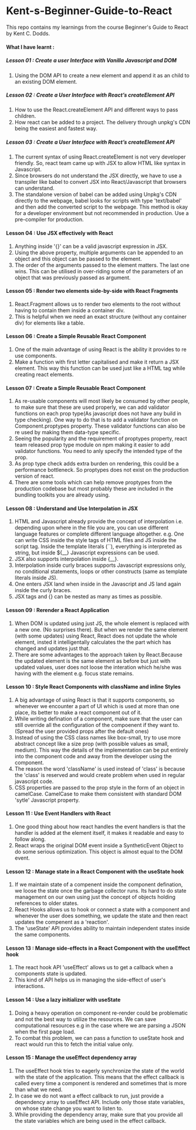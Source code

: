 # Kent-s-Beginner-Guide-to-React
This repo contains my learnings from the course Beginner's Guide to React by Kent C. Dodds.

#### What I have learnt : 

##### Lesson 01 : Create a user Interface with Vanilla Javascript and DOM    

1. Using the DOM API to create a new element and append it as an child to an existing DOM element.


##### Lesson 02 : Create a User Interface with React’s createElement API

1. How to use the React.createElement API and different ways to pass children.
2. How react can be added to a project. The delivery through unpkg's CDN being the easiest and fastest way.

##### Lesson 03 : Create a User Interface with React’s createElement API

1. The current syntax of using React.createElement is not very developer friendly. So, react team came up with JSX to allow HTML like syntax in Javascript.
2. Since browsers do not understand the JSX directly, we have to use a transpiler like babel to convert JSX into React/Javascript that browsers can understand.
3. The standalone version of babel can be added using Unpkg's CDN directly to the webpage, babel looks for scripts with type 'text/babel' and then add the converted script to the webpage. This method is okay for a developer environment but not recommended in production. Use a pre-compiler for production.

#### Lesson 04 : Use JSX effectively with React

1. Anything inside '{}' can be a valid javascript expression in JSX. 
2. Using the above property, multiple arguments can be appended to an object and this object can be passed to the element. 
3. The order of the arguments passed to the element matters. The last one wins. This can be utilised in over-riding some of the parameters of an object that was previously passed as argument.

#### Lesson 05 : Render two elements side-by-side with React Fragments

1. React.Fragment allows us to render two elements to the root without having to contain them inside a container div.
2. This is helpful when we need an exact structure (without any container div) for elements like a table.


#### Lesson 06 : Create a Simple Reusable React Component

1. One of the main advantage of using React is the ability it provides to re use components. 
2. Make a function with first letter capitalised and make it return a JSX element. 
This way this function can be used just like a HTML tag while creating react elements.

#### Lesson 07 : Create a Simple Reusable React Component

1. As re-usable components will most likely be consumed by other people, to make sure that these are used properly, we can add validator functions on each prop type(As javascript does not have any build in type checking). One way to do that is to add a validator function on Component.proptypes property. These validator functions can also be re used by making them data-type specific.
2. Seeing the popularity and the requirement of proptypes property, react team released prop type module on npm making it easier to add validator functions. You need to anly specify the intended type of the prop.
3. As prop type check adds extra burden on rendering, this could be a performance bottleneck. So proptypes does not exist on the production version of react. 
4. There are some tools which can help remove proptypes from the production codebase but most probably these are included in the bundling toolkits you are already using.

#### Lesson 08 : Understand and Use Interpolation in JSX

1. HTML and Javascript already provide the concept of interpolation i.e. depending upon where in the file you are, you can use different language features or complete different language altogether. 
e.g. One can write CSS inside the style tags of HTML files and JS inside the script tag. Inside the template literals (``), everything is interpreted as string, but inside ${__} Javascript expressions can be used.
2. JSX also supports interpolation inside {__}.
3. Interpolation inside curly braces supports Javascript expressions only, no conditional statements, loops or other constructs (same as template literals inside JS).
4. One enters JSX land when inside <tags> in the Javascript and JS land again inside the curly braces.
5. JSX tags and {} can be nested as many as times as possible.


#### Lesson 09 : Rerender a React Application

1. When DOM is updated using just JS, the whole element is replaced with a new one. (No surprises there). But when we render the same element (with some updates) using React, React does not update the whole element, insted it intelligentally calculates the the part which has changed and updates just that.
2. There are some advantages to the approach taken by React.Because the updated element is the same element as before but just with updated values, user does not loose the interation which he/she was having with the element e.g. focus state remains.

#### Lesson 10 : Style React Components with className and inline Styles

1. A big advantage of using React is that it supports components, so whenever we encounter a part of UI which is used at more than one place, its better to make a react component out of it.
2. While writing defination of a component, make sure that the user can still override all the configuration of the compoenent if they want to. (Spread the user provided props after the default ones)
3. Instead of using the CSS class names like box-small, try to use more abstract concept like a size prop (with possible values as small, medium). This way the details of the implementation can be put entirely into the component code and away from the developer using the component.
4. The reason the word 'className' is used instead of 'class' is because the 'class' is reserved and would create problem when used in regular javascript code.
5. CSS properties are passed to the prop style in the form of an object in camelCase. CamelCase to make them consistent with standard DOM 'sytle' Javascript property. 


#### Lesson 11 : Use Event Handlers with React

1. One good thing about how react handles the event handlers is that the handler is added at the element itself, it makes it readable and easy to follow along.
2. React wraps the original DOM event inside a SyntheticEvent Object to do some serious optimization. This object is almost equal to the DOM event. 

#### Lesson 12 : Manage state in a React Component with the useState hook

1. If we maintain state of a compenent inside the component defination, we loose the state once the garbage collector runs. Its hard to do state management on our own using just the concept of objects holding references to older states. 
1. React Hooks allows us to hook or connect a state with a component and whenever the user does something, we update the state and then react updates the compenent as a 'reaction'.
2. The 'useState' API provides ability to maintain independent states inside the same components. 

#### Lesson 13 : Manage side-effects in a React Component with the useEffect hook

1. The react hook API 'useEffect' allows us to get a callback when a components state is updated.
2. This kind of API helps us in managing the side-effect of user's interactions.

#### Lesson 14 : Use a lazy initializer with useState

1. Doing a heavy operation on component re-render could be problematic and not the best way to utilize the resources. We can save computational resources e.g in the case where we are parsing a JSON when the first page load.
2. To combat this problem, we can pass a function to useState hook and react would run this to fetch the initial value only.

#### Lesson 15 : Manage the useEffect dependency array

1. The useEffect hook tries to eagerly synchronize the state of the world with the state of the application. This means that the effect callback is called every time a component is rendered and sometimes that is more than what we need.
2. In case we do not want a effect callback to run, just provide a dependency array to useEffect API. Include only those state variables, on whose state change you want to listen to.
3. While providing the dependency array, make sure that you provide all the state variables which are being used in the effect callback.
